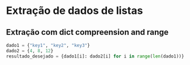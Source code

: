 # Extração de dados de listas
## Extração com dict compreension and range
```python
dado1 = {"key1", "key2", "key3"}
dado2 = {4, 8, 12}
resultado_desejado = {dado1[i]: dado2[i] for i in range(len(dado1))}
```